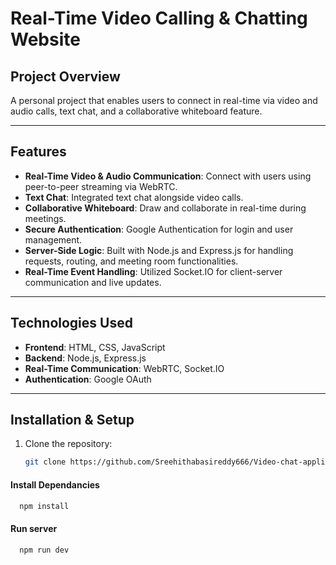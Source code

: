 # Real-Time Video Calling & Chatting Website

## Project Overview
A personal project that enables users to connect in real-time via video and audio calls, text chat, and a collaborative whiteboard feature.

---

## Features
- **Real-Time Video & Audio Communication**: Connect with users using peer-to-peer streaming via WebRTC.
- **Text Chat**: Integrated text chat alongside video calls.
- **Collaborative Whiteboard**: Draw and collaborate in real-time during meetings.
- **Secure Authentication**: Google Authentication for login and user management.
- **Server-Side Logic**: Built with Node.js and Express.js for handling requests, routing, and meeting room functionalities.
- **Real-Time Event Handling**: Utilized Socket.IO for client-server communication and live updates.

---

## Technologies Used
- **Frontend**: HTML, CSS, JavaScript
- **Backend**: Node.js, Express.js
- **Real-Time Communication**: WebRTC, Socket.IO
- **Authentication**: Google OAuth

---

## Installation & Setup
1. Clone the repository:
   ```bash
   git clone https://github.com/Sreehithabasireddy666/Video-chat-application.git


#### Install Dependancies

```bash
  npm install
```

#### Run server

```bash
  npm run dev
```
